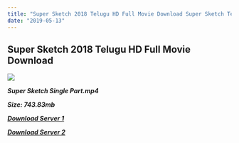 ```yaml
---
title: "Super Sketch 2018 Telugu HD Full Movie Download Super Sketch Telugu HD Movie Download"
date: "2019-05-13"
---
```


## Super Sketch 2018 Telugu HD Full Movie Download 

![](https://images.moviebuff.com/c9767b00-f21a-4a3c-94e8-f55b43a771f3?w=1000)

**_Super Sketch Single Part.mp4_**

**_Size: 743.83mb_**

**_[Download Server 1](https://openload.co/f/R3-ptf9FT3U)_**

**_[Download Server 2](https://openload.co/f/R3-ptf9FT3U)_**
